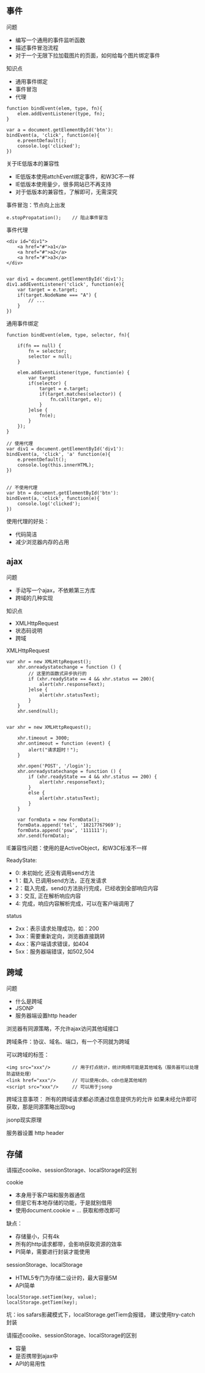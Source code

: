 
## 事件

问题
- 编写一个通用的事件监听函数
- 描述事件冒泡流程
- 对于一个无限下拉加载图片的页面，如何给每个图片绑定事件

知识点
- 通用事件绑定
- 事件冒泡
- 代理

```
function bindEvent(elem, type, fn){
    elem.addEventListener(type, fn);
}

var a = document.getElementById('btn'):
bindEvent(a, 'click', function(e){
    e.preentDefault();
    console.log('clicked');
})
```

关于IE低版本的兼容性
- IE低版本使用attchEvent绑定事件，和W3C不一样
- IE低版本使用量少，很多网站已不再支持
- 对于低版本的兼容性，了解即可，无需深究


事件冒泡：节点向上出发
```
e.stopPropatation();    // 阻止事件冒泡
```


事件代理

```
<div id="div1">
    <a href="#">a1</a>
    <a href="#">a2</a>
    <a href="#">a3</a>
</div>


var div1 = document.getElementById('div1');
div1.addEventListener('click', function(e){
    var target = e.target;
    if(target.NodeName === "A") {
        // ...
    }
})
```

通用事件绑定
```
function bindEvent(elem, type, selector, fn){

    if(fn == null) {
        fn = selector;
        selector = null;
    }

    elem.addEventListener(type, function(e) {
        var target 
        if(selector) {
            target = e.target;
            if(target.matches(selector)) {
                fn.call(target, e);
            }
        }else {
            fn(e);
        }
    });
}

// 使用代理
var div1 = document.getElementById('div1'):
bindEvent(a, 'click', 'a' function(e){
    e.preentDefault();
    console.log(this.innerHTML);
})


// 不使用代理
var btn = document.getElementById('btn'):
bindEvent(a, 'click', function(e){
    console.log('clicked');
})

```

使用代理的好处：
- 代码简洁
- 减少浏览器内存的占用

## ajax


问题
- 手动写一个ajax，不依赖第三方库
- 跨域的几种实现

知识点
- XMLHttpRequest
- 状态码说明
- 跨域

XMLHttpRequest
```
var xhr = new XMLHttpRequest();
    xhr.onreadystatechange = function () {
        // 这里的函数式异步执行的
        if (xhr.readyState == 4 && xhr.status == 200){
            alert(xhr.responseText);
        }else {
            alert(xhr.statusText);
        }
    }
    xhr.send(null); 


var xhr = new XMLHttpRequest();

    xhr.timeout = 3000;
    xhr.ontimeout = function (event) {
        alert("请求超时！");
    }

    xhr.open('POST', '/login');
    xhr.onreadystatechange = function () {
        if (xhr.readyState == 4 && xhr.status == 200) {
            alert(xhr.responseText);
        }
        else {
            alert(xhr.statusText);
        }
    }

    var formData = new FormData();
    formData.append('tel', '18217767969');
    formData.append('psw', '111111');
    xhr.send(formData);
```

IE兼容性问题：使用的是ActiveObject，和W3C标准不一样

ReadyState: 
- 0: 未初始化 还没有调用send方法
- 1：载入 已调用send方法，正在发请求
- 2：载入完成，send()方法执行完成，已经收到全部响应内容
- 3：交互, 正在解析响应内容
- 4: 完成，响应内容解析完成，可以在客户端调用了

status
- 2xx：表示请求处理成功，如：200
- 3xx：需要重新定向，浏览器直接跳转
- 4xx：客户端请求错误，如404
- 5xx：服务器端错误，如502,504

## 跨域

问题
- 什么是跨域
- JSONP
- 服务器端设置http header

浏览器有同源策略，不允许ajax访问其他域接口

跨域条件：协议、域名、端口，有一个不同就为跨域

可以跨域的标签：
```
<img src="xxx"/>        // 用于打点统计，统计网络可能是其他域名（服务器可以处理防盗链处理）
<link href="xxx"/>      // 可以使用cdn，cdn也是其他域的
<script src="xxx"/>     // 可以用于jsonp
```

跨域注意事项：
所有的跨域请求都必须通过信息提供方的允许
如果未经允许即可获取，那是同源策略出现bug

jsonp现实原理

服务器设置 http header


## 存储

请描述cooike、sessionStorage、localStorage的区别

cookie

- 本身用于客户端和服务器通信
- 但是它有本地存储的功能，于是就别借用
- 使用document.cookie = ... 获取和修改即可

缺点：
- 存储量小，只有4k
- 所有的http请求都带，会影响获取资源的效率
- PI简单，需要进行封装才能使用

sessionStorage、localStorage
- HTML5专门为存储二设计的，最大容量5M
- API简单
```
localStorage.setTiem(key, value);
localStorage.getTiem(key);
```

坑：ios safars影藏模式下，localStorage.getTiem会报错，
建议使用try-catch封装




请描述cooike、sessionStorage、localStorage的区别

- 容量
- 是否携带到ajax中
- API的易用性

